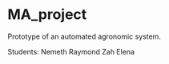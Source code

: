 # MA_project

Prototype of an automated agronomic system. 

Students: Nemeth Raymond
          Zah Elena
          
